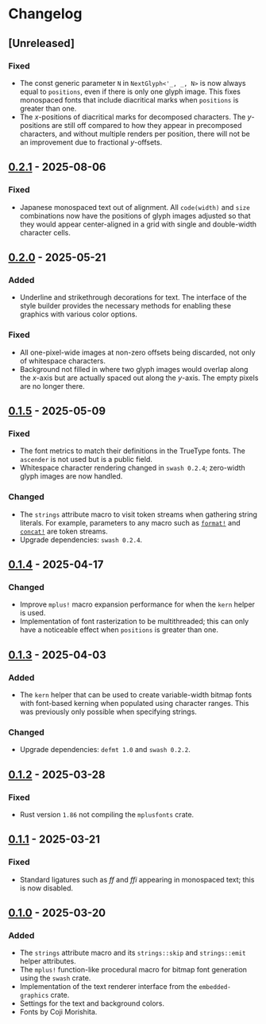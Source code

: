 # Changelog

## [Unreleased]

### Fixed

- The const generic parameter `N` in `NextGlyph<'_, _, N>` is now always equal to `positions`, even
  if there is only one glyph image. This fixes monospaced fonts that include diacritical marks when
  `positions` is greater than one.
- The _x_-positions of diacritical marks for decomposed characters. The _y_-positions are still off
  compared to how they appear in precomposed characters, and without multiple renders per position,
  there will not be an improvement due to fractional _y_-offsets.

## [0.2.1] - 2025-08-06

### Fixed

- Japanese monospaced text out of alignment. All `code(width)` and `size` combinations now have the
  positions of glyph images adjusted so that they would appear center-aligned in a grid with single
  and double-width character cells.

## [0.2.0] - 2025-05-21

### Added

- Underline and strikethrough decorations for text. The interface of the style builder provides the
  necessary methods for enabling these graphics with various color options.

### Fixed

- All one-pixel-wide images at non-zero offsets being discarded, not only of whitespace characters.
- Background not filled in where two glyph images would overlap along the _x_-axis but are actually
  spaced out along the _y_-axis. The empty pixels are no longer there.

## [0.1.5] - 2025-05-09

### Fixed

- The font metrics to match their definitions in the TrueType fonts. The `ascender` is not used but
  is a public field.
- Whitespace character rendering changed in `swash 0.2.4`; zero-width glyph images are now handled.

### Changed

- The `strings` attribute macro to visit token streams when gathering string literals. For example,
  parameters to any macro such as [`format!`] and [`concat!`] are token streams.
- Upgrade dependencies: `swash 0.2.4`.

[`format!`]: https://doc.rust-lang.org/std/macro.format.html
[`concat!`]: https://doc.rust-lang.org/core/macro.concat.html

## [0.1.4] - 2025-04-17

### Changed

- Improve `mplus!` macro expansion performance for when the `kern` helper is used.
- Implementation of font rasterization to be multithreaded; this can only have a noticeable effect
  when `positions` is greater than one.

## [0.1.3] - 2025-04-03

### Added

- The `kern` helper that can be used to create variable-width bitmap fonts with font-based kerning
  when populated using character ranges. This was previously only possible when specifying strings.

### Changed

- Upgrade dependencies: `defmt 1.0` and `swash 0.2.2`.

## [0.1.2] - 2025-03-28

### Fixed

- Rust version `1.86` not compiling the `mplusfonts` crate.

## [0.1.1] - 2025-03-21

### Fixed

- Standard ligatures such as _ff_ and _ffi_ appearing in monospaced text; this is now disabled.

## [0.1.0] - 2025-03-20

### Added

- The `strings` attribute macro and its `strings::skip` and `strings::emit` helper attributes.
- The `mplus!` function-like procedural macro for bitmap font generation using the `swash` crate.
- Implementation of the text renderer interface from the `embedded-graphics` crate.
- Settings for the text and background colors.
- Fonts by Coji Morishita.

[0.1.0]: https://github.com/immersum/mplusfonts/releases/tag/v0.1.0
[0.1.1]: https://github.com/immersum/mplusfonts/releases/tag/v0.1.1
[0.1.2]: https://github.com/immersum/mplusfonts/releases/tag/v0.1.2
[0.1.3]: https://github.com/immersum/mplusfonts/releases/tag/v0.1.3
[0.1.4]: https://github.com/immersum/mplusfonts/releases/tag/v0.1.4
[0.1.5]: https://github.com/immersum/mplusfonts/releases/tag/v0.1.5
[0.2.0]: https://github.com/immersum/mplusfonts/releases/tag/v0.2.0
[0.2.1]: https://github.com/immersum/mplusfonts/releases/tag/v0.2.1

